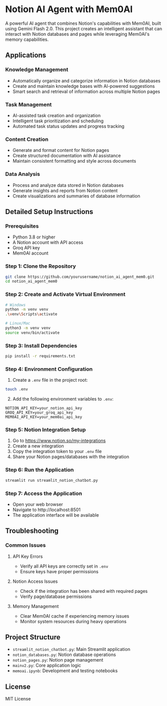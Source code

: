 # Notion AI Agent with Mem0AI

A powerful AI agent that combines Notion's capabilities with Mem0AI, built using Gemini Flash 2.0. This project creates an intelligent assistant that can interact with Notion databases and pages while leveraging Mem0AI's memory capabilities.

## Applications

### Knowledge Management
- Automatically organize and categorize information in Notion databases
- Create and maintain knowledge bases with AI-powered suggestions
- Smart search and retrieval of information across multiple Notion pages

### Task Management
- AI-assisted task creation and organization
- Intelligent task prioritization and scheduling
- Automated task status updates and progress tracking

### Content Creation
- Generate and format content for Notion pages
- Create structured documentation with AI assistance
- Maintain consistent formatting and style across documents

### Data Analysis
- Process and analyze data stored in Notion databases
- Generate insights and reports from Notion content
- Create visualizations and summaries of database information

## Detailed Setup Instructions

### Prerequisites
- Python 3.8 or higher
- A Notion account with API access
- Groq API key
- Mem0AI account

### Step 1: Clone the Repository
```bash
git clone https://github.com/yourusername/notion_ai_agent_mem0.git
cd notion_ai_agent_mem0
```

### Step 2: Create and Activate Virtual Environment
```bash
# Windows
python -m venv venv
.\venv\Scripts\activate

# Linux/Mac
python3 -m venv venv
source venv/bin/activate
```

### Step 3: Install Dependencies
```bash
pip install -r requirements.txt
```

### Step 4: Environment Configuration
1. Create a `.env` file in the project root:
```bash
touch .env
```

2. Add the following environment variables to `.env`:
```
NOTION_API_KEY=your_notion_api_key
GROQ_API_KEY=your_groq_api_key
MEM0AI_API_KEY=your_mem0ai_api_key
```

### Step 5: Notion Integration Setup
1. Go to https://www.notion.so/my-integrations
2. Create a new integration
3. Copy the integration token to your `.env` file
4. Share your Notion pages/databases with the integration

### Step 6: Run the Application
```bash
streamlit run streamlit_notion_chatbot.py
```

### Step 7: Access the Application
- Open your web browser
- Navigate to http://localhost:8501
- The application interface will be available

## Troubleshooting

### Common Issues
1. API Key Errors
   - Verify all API keys are correctly set in `.env`
   - Ensure keys have proper permissions

2. Notion Access Issues
   - Check if the integration has been shared with required pages
   - Verify page/database permissions

3. Memory Management
   - Clear Mem0AI cache if experiencing memory issues
   - Monitor system resources during heavy operations

## Project Structure

- `streamlit_notion_chatbot.py`: Main Streamlit application
- `notion_databases.py`: Notion database operations
- `notion_pages.py`: Notion page management
- `mainv2.py`: Core application logic
- `memoai.ipynb`: Development and testing notebooks

## License

MIT License
